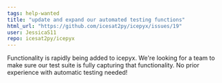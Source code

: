 ```yaml
---
tags: help-wanted
title: "update and expand our automated testing functions"
html_url: "https://github.com/icesat2py/icepyx/issues/19"
user: JessicaS11
repo: icesat2py/icepyx
---
```


Functionality is rapidly being added to icepyx. We're looking for a team to make sure our test suite is fully capturing that functionality. No prior experience with automatic testing needed!
